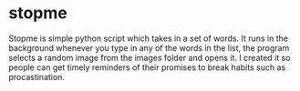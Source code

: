 # stopme
Stopme is simple python script which takes in a set of words. It runs in the background whenever you type in any of the words in
the list, the program selects a random image from the images folder and opens it. I created it so people can get timely reminders
of their promises to break habits such as procastination.   
